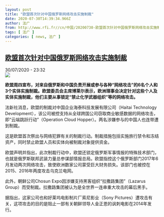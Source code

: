 ```yaml
---
layout: post
title: "欧盟首次针对中国俄罗斯网络攻击实施制裁"
date: 2020-07-30T14:39:34.966Z
author: 法广
from: http://www.rfi.fr//cn/中国/20200730-欧盟首次针对中国俄罗斯网络攻击实施制裁
tags: [ 法广 ]
categories: [ news, 法广 ]
---
```

<!--1596146189000-->
[欧盟首次针对中国俄罗斯网络攻击实施制裁](http://www.rfi.fr//cn/%E4%B8%AD%E5%9B%BD/20200730-%E6%AC%A7%E7%9B%9F%E9%A6%96%E6%AC%A1%E9%92%88%E5%AF%B9%E4%B8%AD%E5%9B%BD%E4%BF%84%E7%BD%97%E6%96%AF%E7%BD%91%E7%BB%9C%E6%94%BB%E5%87%BB%E5%AE%9E%E6%96%BD%E5%88%B6%E8%A3%81)
------

<div>
<div>30/07/2020 - 23:32</div><img src="https://s.rfi.fr/media/display/0b6e68e4-d2ac-11ea-8c5c-005056a98db9/w:310/p:16x9/w1024-p16x9-w9s-MUKUHgZ58aFyZPPzwwgOOAFB6F-Bpmsg2H-3dpzKLDP_QK8bV2qegczmu_nR9wEQJXnh54udCNc4tPOfZwNIJUq_-54Qn2zVO-lGMXAH8i7fiPJRuf-h6V1iZZw.jpg"><p><strong>欧盟周四宣布，对来自俄罗斯和中国负责开展或参与各种“网络攻击”的6名个人和3个实体实施制裁。欧盟委员会主席博莱尔表示，欧洲理事会决定针对这些个人及实体实施制裁，他们主要从事锁定“禁止化学武器组织”等的网络攻击。</strong></p><div class="t-content__body u-clearfix"><div class="m-interstitial"></div><p>法新社消息，欧盟的制裁对中国企业海泰科技发展有限公司（Haitai Technology Development），该公司被控支持从全球跨国公司窃取商业敏感数据的网络攻击，即“云端跳跃行动”（Operation Cloud Hopper）。两名涉嫌参与的中国人也连带遭到制裁。</p><p>这是欧盟首次祭出与网络犯罪有关的制裁行动。制裁措施包括实施旅行禁令和冻结资产，同时禁止欧盟人员和实体向被制裁对象提供资金。</p><p>欧盟声明并指出，此次制裁行动中，欧盟还锁定俄罗斯军事情报的特殊技术部门，也就是俄罗斯联邦武装力量总参谋部情报总局。欧盟指控这个俄罗斯部门2017年6月发动两次网络攻击，致使欧洲数家公司蒙受巨大财务损失。该部门也被控在2015、2016年两度攻击乌克兰电网。</p><p>此外，朝鲜公司Chosun Expo因涉嫌支持黑客组织“拉撒路集团”（Lazarus Group）而受制裁。拉撒路集团被认为是全世界一连串重大攻击的幕后黑手。</p><p>据指出，这家公司也和好莱坞电影制片厂索尼影业（Sony Pictures）遭攻击有关，这项攻击的目的是阻止一部有关朝鲜领导人金正恩的讽刺电影在2014年发行。</p><div class="o-self-promo o-self-promo--nl o-self-promo--hidden" data-selfpromo-newsletter></div><div class="o-self-promo o-self-promo--app o-self-promo--hidden" data-selfpromo-app></div></div>
</div>
